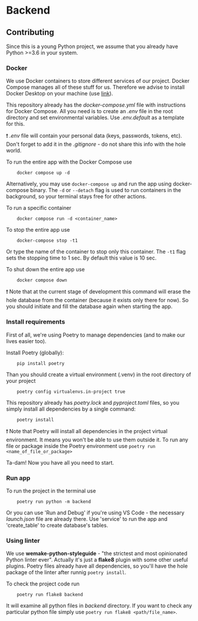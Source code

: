 # Backend

## Contributing

Since this is a young Python project, we assume that you already have Python >=3.6 in your system.

### Docker

We use Docker containers to store different services of our project.
Docker Compose manages all of these stuff for us.
Therefore we advise to install Docker Desktop on your machine (use [link](https://www.docker.com/products/docker-desktop)).

This repository already has the *docker-compose.yml* file with instructions for Docker Compose. All you need is to create an *.env* file in the root directory and set environmental variables. Use *.env.default* as a template for this.

:exclamation: *.env* file will contain your personal data (keys, passwords, tokens, etc). Don't forget to add it in the *.gitignore* - do not share this info with the hole world.

To run the entire app with the Docker Compose use

```bash, PowerShell, CMD
    docker compose up -d
```

Alternatively, you may use `docker-compose up` and run the app using docker-compose binary. The `-d` or `--detach` flag is used to run containers in the background, so your terminal stays free for other actions.

To run a specific container

```bash, PowerShell, CMD
    docker compose run -d <container_name>
```

To stop the entire app use

```bash, PowerShell, CMD
    docker-compose stop -t1
```

Or type the name of the container to stop only this container. The `-t1` flag sets the stopping time to 1 sec. By default this value is 10 sec.

To shut down the entire app use

```bash, PowerShell, CMD
    docker compose down
```

:exclamation: Note that at the current stage of development this command will erase the hole database from the container (because it exists only there for now). So you should initiate and fill the database again when starting the app.

### Install requirements

First of all, we're using Poetry to manage dependencies (and to make our lives easier too).

Install Poetry (globally):

```bash, PowerShell, CMD
    pip install poetry
```

Than you should create a virtual environment (.venv) in the root directory of your project

```bash, PowerShell, CMD
    poetry config virtualenvs.in-project true
```

This repository already has *poetry.lock* and *pyproject.toml* files, so you simply install all dependencies by a single command:

```bash, PowerShell, CMD
    poetry install
```

:exclamation: Note that Poetry will install all dependencies in the project virtual environment. It means you won't be able to use them outside it.
To run any file or package inside the Poetry environment use `poetry run <name_of_file_or_package>`

Ta-dam! Now you have all you need to start.

### Run app

To run the project in the terminal use

```bash, PowerShell, CMD
    poetry run python -m backend
```

Or you can use 'Run and Debug' if you're using VS Code - the necessary *launch.json* file are already there. Use 'service' to run the app and 'create_table' to create database's tables.

### Using linter

We use **wemake-python-styleguide** - "the strictest and most opinionated Python linter ever". Actually it's just a **flake8** plugin with some other useful plugins. Poetry files already have all dependencies, so you'll have the hole package of the linter after runnig `poetry install`.

To check the project code run

```bash, PowerShell, CMD
    poetry run flake8 backend
```

It will examine all python files in *backend* directory.
If you want to check any particular python file simply use `poetry run flake8 <path/file_name>`.

